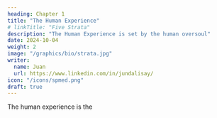 ```yaml
---
heading: Chapter 1
title: "The Human Experience"
# linkTitle: "Five Strata"
description: "The Human Experience is set by the human oversoul"
date: 2024-10-04
weight: 2
image: "/graphics/bio/strata.jpg"
writer:
  name: Juan
  url: https://www.linkedin.com/in/jundalisay/
icon: "/icons/spmed.png"
draft: true
---
```



The human experience is the 


